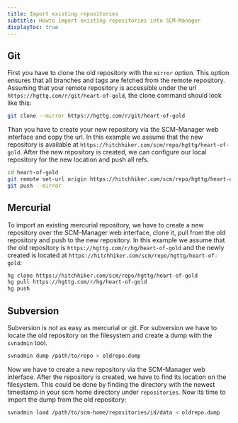 ```yaml
---
title: Import existing repositories
subtitle: Howto import existing repositories into SCM-Manager
displayToc: true
---
```


## Git

First you have to clone the old repository with the `mirror` option.
This option ensures that all branches and tags are fetched from the remote repository.
Assuming that your remote repository is accessible under the url `https://hgttg.com/r/git/heart-of-gold`, the clone command should look like this:

```bash
git clone --mirror https://hgttg.com/r/git/heart-of-gold
```

Than you have to create your new repository via the SCM-Manager web interface and copy the url.
In this example we assume that the new repository is available at `https://hitchhiker.com/scm/repo/hgttg/heart-of-gold`. After the new repository is created, we can configure our local repository for the new location and push all refs.

```bash
cd heart-of-gold
git remote set-url origin https://hitchhiker.com/scm/repo/hgttg/heart-of-gold
git push --mirror
```

## Mercurial

To import an existing mercurial repository, we have to create a new repository over the SCM-Manager web interface, clone it, pull from the old repository and push to the new repository.
In this example we assume that the old repository is `https://hgttg.com/r/hg/heart-of-gold` and the newly created is located at `https://hitchhiker.com/scm/repo/hgttg/heart-of-gold`:

```bash
hg clone https://hitchhiker.com/scm/repo/hgttg/heart-of-gold
hg pull https://hgttg.com/r/hg/heart-of-gold
hg push
```

## Subversion

Subversion is not as easy as mercurial or git.
For subversion we have to locate the old repository on the filesystem and create a dump with the `svnadmin` tool.

```bash
svnadmin dump /path/to/repo > oldrepo.dump
```

Now we have to create a new repository via the SCM-Manager web interface.
After the repository is created, we have to find its location on the filesystem.
This could be done by finding the directory with the newest timestamp in your scm home directory under `repositories`.
Now its time to import the dump from the old repository:

```bash
svnadmin load /path/to/scm-home/repositories/id/data < oldrepo.dump
```
